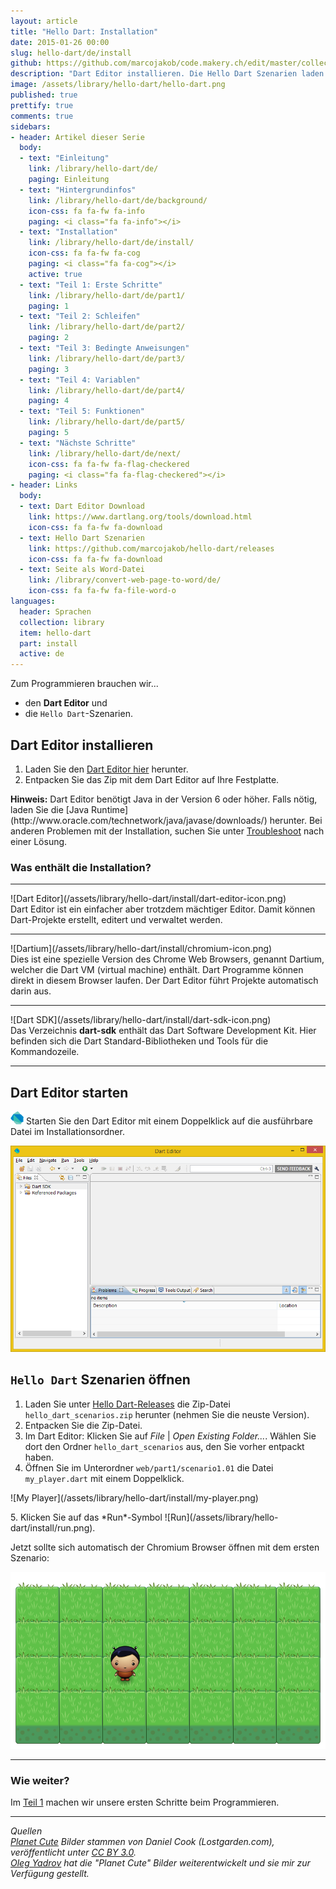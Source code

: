 ```yaml
---
layout: article
title: "Hello Dart: Installation"
date: 2015-01-26 00:00
slug: hello-dart/de/install
github: https://github.com/marcojakob/code.makery.ch/edit/master/collections/library/hello-dart-de-install.md
description: "Dart Editor installieren. Die Hello Dart Szenarien laden und ein erstes Dart Programm starten."
image: /assets/library/hello-dart/hello-dart.png
published: true
prettify: true
comments: true
sidebars:
- header: Artikel dieser Serie
  body:
  - text: "Einleitung"
    link: /library/hello-dart/de/
    paging: Einleitung
  - text: "Hintergrundinfos"
    link: /library/hello-dart/de/background/
    icon-css: fa fa-fw fa-info
    paging: <i class="fa fa-info"></i>
  - text: "Installation"
    link: /library/hello-dart/de/install/
    icon-css: fa fa-fw fa-cog
    paging: <i class="fa fa-cog"></i>
    active: true
  - text: "Teil 1: Erste Schritte"
    link: /library/hello-dart/de/part1/
    paging: 1
  - text: "Teil 2: Schleifen"
    link: /library/hello-dart/de/part2/
    paging: 2
  - text: "Teil 3: Bedingte Anweisungen"
    link: /library/hello-dart/de/part3/
    paging: 3
  - text: "Teil 4: Variablen"
    link: /library/hello-dart/de/part4/
    paging: 4
  - text: "Teil 5: Funktionen"
    link: /library/hello-dart/de/part5/
    paging: 5
  - text: "Nächste Schritte"
    link: /library/hello-dart/de/next/
    icon-css: fa fa-fw fa-flag-checkered
    paging: <i class="fa fa-flag-checkered"></i>
- header: Links
  body:
  - text: Dart Editor Download
    link: https://www.dartlang.org/tools/download.html
    icon-css: fa fa-fw fa-download
  - text: Hello Dart Szenarien
    link: https://github.com/marcojakob/hello-dart/releases
    icon-css: fa fa-fw fa-download
  - text: Seite als Word-Datei
    link: /library/convert-web-page-to-word/de/
    icon-css: fa fa-fw fa-file-word-o
languages:
  header: Sprachen
  collection: library
  item: hello-dart
  part: install
  active: de
---
```


Zum Programmieren brauchen wir... 

* den **Dart Editor** und 
* die `Hello Dart`-Szenarien.


## Dart Editor installieren

1. Laden Sie den [Dart Editor hier](https://www.dartlang.org/tools/download.html) herunter.
2. Entpacken Sie das Zip mit dem Dart Editor auf Ihre Festplatte.

<div class="alert alert-info">
  <strong>Hinweis:</strong> Dart Editor benötigt Java in der Version 6 oder höher. Falls nötig, laden Sie die [Java Runtime](http://www.oracle.com/technetwork/java/javase/downloads/) herunter. Bei anderen Problemen mit der Installation, suchen Sie unter <a href="https://www.dartlang.org/tools/editor/troubleshoot.html" class="alert-link">Troubleshoot</a> nach einer Lösung.
</div>


### Was enthält die Installation?

***

<div class="row">
  <div class="col-md-2">
    ![Dart Editor](/assets/library/hello-dart/install/dart-editor-icon.png)
  </div>
  <div class="col-md-7">
    Dart Editor ist ein einfacher aber trotzdem mächtiger Editor. Damit können Dart-Projekte erstellt, editert und verwaltet werden. 
  </div>
</div>

***

<div class="row">
  <div class="col-md-2">
    ![Dartium](/assets/library/hello-dart/install/chromium-icon.png)
  </div>
  <div class="col-md-7">
    Dies ist eine spezielle Version des Chrome Web Browsers, genannt Dartium, welcher die Dart VM (virtual machine) enthält. Dart Programme können direkt in diesem Browser laufen. Der Dart Editor führt Projekte automatisch darin aus.
  </div>
</div>

***

<div class="row">
  <div class="col-md-2">
    ![Dart SDK](/assets/library/hello-dart/install/dart-sdk-icon.png)
  </div>
  <div class="col-md-7">
    Das Verzeichnis <strong>dart-sdk</strong> enthält das Dart Software Development Kit. Hier befinden sich die Dart Standard-Bibliotheken und Tools für die Kommandozeile.
  </div>
</div>

***


## Dart Editor starten

![Dart Editor Executable](/assets/library/hello-dart/install/dart-logo-21.png) Starten Sie den Dart Editor mit einem Doppelklick auf die ausführbare Datei im Installationsordner.

![Dart Editor](/assets/library/hello-dart/install/dart-editor.png)


## `Hello Dart` Szenarien öffnen

1. Laden Sie unter [Hello Dart-Releases](https://github.com/marcojakob/hello-dart/releases) die Zip-Datei `hello_dart_scenarios.zip` herunter (nehmen Sie die neuste Version).  
2. Entpacken Sie die Zip-Datei.
3. Im Dart Editor: Klicken Sie auf *File* | *Open Existing Folder...*. Wählen Sie dort den Ordner `hello_dart_scenarios` aus, den Sie vorher entpackt haben.
4. Öffnen Sie im Unterordner `web/part1/scenario1.01` die Datei `my_player.dart` mit einem Doppelklick.   
<p>
![My Player](/assets/library/hello-dart/install/my-player.png)
</p>
5. Klicken Sie auf das *Run*-Symbol ![Run](/assets/library/hello-dart/install/run.png).

Jetzt sollte sich automatisch der Chromium Browser öffnen mit dem ersten Szenario:

![First Scenario](/assets/library/hello-dart/install/first-scenario.png)


***

### Wie weiter?

Im [Teil 1](/library/hello-dart/de/part1/) machen wir unsere ersten Schritte beim Programmieren.

***

*Quellen*<br>
<em class="small">
[Planet Cute](http://www.lostgarden.com/2007/05/dancs-miraculously-flexible-game.html) Bilder stammen von Daniel Cook (Lostgarden.com), veröffentlicht unter [CC BY 3.0](http://creativecommons.org/licenses/by/3.0/us/).<br>
[Oleg Yadrov](https://www.linkedin.com/in/olegyadrov) hat die "Planet Cute" Bilder weiterentwickelt und sie mir zur Verfügung gestellt.
</em>